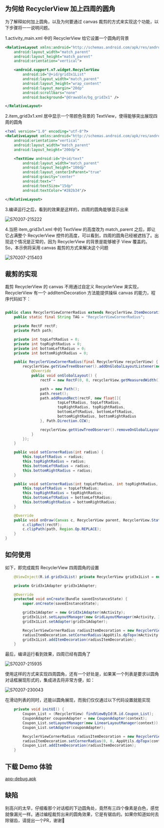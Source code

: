 ## 为何给 RecyclerView 加上四周的圆角

为了解释如何加上圆角，以及为何要通过 canvas 裁剪的方式来实现这个功能，以下步骤将一一说明问题。

1.activity_main.xml 中的 RecyclerView 给它设置一个圆角的背景

```xml
<RelativeLayout xmlns:android="http://schemas.android.com/apk/res/android"
    android:layout_width="match_parent"
    android:layout_height="match_parent"
    android:orientation="vertical">

    <android.support.v7.widget.RecyclerView
        android:id="@+id/grid3x1List"
        android:layout_width="match_parent"
        android:layout_height="wrap_content"
        android:layout_margin="20dp"
        android:scrollbars="none"
        android:background="@drawable/bg_grid3x1" />

</RelativeLayout>
```

2.item_grid3x1.xml 居中显示一个带颜色背景的 TextView，使得能够突出展现四周的圆角

```xml
<?xml version="1.0" encoding="utf-8"?>
<RelativeLayout xmlns:android="http://schemas.android.com/apk/res/android"
    android:orientation="vertical"
    android:layout_width="match_parent"
    android:layout_height="200dp">

    <TextView android:id="@+id/text"
        android:layout_width="match_parent"
        android:layout_height="100dp"
        android:layout_centerInParent="true"
        android:gravity="center"
        android:text=""
        android:textSize="15dp"
        android:textColor="#282b34"/>

</RelativeLayout>
```

3.编译运行之后，看到的效果是这样的，四周的圆角能够显示出来

![S70207-215222](images/S70207-215222.jpg)

4.当把 item_grid3x1.xml 中的 TextView 的高度改为 match_parent 之后，即让它占满整个 RecyclerView 控件的高度，可以看到，四周的圆角已经被遮挡了。出现这个情况是正常的，因为 RecyclerView 的背景是能够被子 View 覆盖的。So，本示例将采用 canvas 裁剪的方式来解决这个问题

![S70207-215403](images/S70207-215403.jpg)



## 裁剪的实现

裁剪 RecyclerView 的 canvas 不用通过自定义 RecyclerView 来实现，RecyclerView  有一个 addItemDecoration 方法能提供操纵 canvas 的能力，程序代码如下：

```java

public class RecyclerViewCornerRadius extends RecyclerView.ItemDecoration {
    public static final String TAG = "RecyclerViewCornerRadius";

    private RectF rectF;
    private Path path;

    private int topLeftRadius = 0;
    private int topRightRadius = 0;
    private int bottomLeftRadius = 0;
    private int bottomRightRadius = 0;

    public RecyclerViewCornerRadius(final RecyclerView recyclerView) {
        recyclerView.getViewTreeObserver().addOnGlobalLayoutListener(new ViewTreeObserver.OnGlobalLayoutListener() {
            @Override
            public void onGlobalLayout() {
                rectF = new RectF(0, 0, recyclerView.getMeasuredWidth(), recyclerView.getMeasuredHeight());

                path = new Path();
                path.reset();
                path.addRoundRect(rectF, new float[]{
                        topLeftRadius, topLeftRadius,
                        topRightRadius, topRightRadius,
                        bottomLeftRadius, bottomLeftRadius,
                        bottomRightRadius, bottomRightRadius
                }, Path.Direction.CCW);

                recyclerView.getViewTreeObserver().removeOnGlobalLayoutListener(this);
            }
        });
    }

    public void setCornerRadius(int radius) {
        this.topLeftRadius = radius;
        this.topRightRadius = radius;
        this.bottomLeftRadius = radius;
        this.bottomRightRadius = radius;
    }

    public void setCornerRadius(int topLeftRadius, int topRightRadius, int bottomLeftRadius, int bottomRightRadius) {
        this.topLeftRadius = topLeftRadius;
        this.topRightRadius = topRightRadius;
        this.bottomLeftRadius = bottomLeftRadius;
        this.bottomRightRadius = bottomRightRadius;
    }

    @Override
    public void onDraw(Canvas c, RecyclerView parent, RecyclerView.State state) {
        c.clipRect(rectF);
        c.clipPath(path, Region.Op.REPLACE);
    }
}
```



## 如何使用

如下，即完成裁剪 RecyclerView 四周圆角的设置

```java
    @ViewInject(R.id.grid3x1List) private RecyclerView grid3x1List = null;

    private Grid3x1Adapter grid3x1Adapter;

    @Override
    protected void onCreate(Bundle savedInstanceState) {
        super.onCreate(savedInstanceState);

        grid3x1Adapter = new Grid3x1Adapter(mActivity);
        grid3x1List.setLayoutManager(new GridLayoutManager(mActivity, 3));
        grid3x1List.setAdapter(grid3x1Adapter);

        RecyclerViewCornerRadius radiusItemDecoration = new RecyclerViewCornerRadius(grid3x1List);
        radiusItemDecoration.setCornerRadius(AppUtils.dpTopx(mActivity, 15));
        grid3x1List.addItemDecoration(radiusItemDecoration);
    }
```

最后，编译运行看到效果，四周已经有圆角了

![S70207-215935](images/S70207-215935.jpg)

使用这样的方式来实现四周圆角，还有一个好处是，如果某一个列表是要求以圆角对话框展现形式的，集成进去将非常方便，如：

![S70207-230043](images/S70207-230043.jpg)

在滑动列表的同时，还能以圆角展现，而我们仅仅通过以下代码设置就能实现

```java
    private void initUI() {
        Coupon_List = (RecyclerView) findViewById(R.id.Coupon_List);
        CouponAdapter couponAdapter = new CouponAdapter(context);
        Coupon_List.setLayoutManager(new LinearLayoutManager(context));
        Coupon_List.setAdapter(couponAdapter);

        RecyclerViewCornerRadius radiusItemDecoration = new RecyclerViewCornerRadius(Coupon_List);
        radiusItemDecoration.setCornerRadius(0, 0, AppUtils.dpTopx(context, 6.5f), AppUtils.dpTopx(context, 6.5f));
        Coupon_List.addItemDecoration(radiusItemDecoration);
    }
```



## 下载 Demo 体验

[app-debug.apk](https://github.com/wordplat/RecyclerViewCornerRadius/releases/download/v1.0.0/app-debug.apk)



## 缺陷

别高兴的太早，仔细看那个对话框的下边圆角处，竟然有三四个像素是白色，感觉就像漏光一样。通过编程裁剪出来的圆角效果，它是有锯齿的。如果你知道如何去除锯齿，请提出一个PR，谢谢🙏
